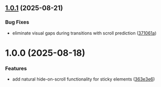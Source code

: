 ## [1.0.1](https://github.com/kadykov/natural-sticky/compare/v1.0.0...v1.0.1) (2025-08-21)

### Bug Fixes

- eliminate visual gaps during transitions with scroll prediction ([371061a](https://github.com/kadykov/natural-sticky/commit/371061a0ee455dae9449604d14df4129fcdc7605))

# 1.0.0 (2025-08-18)

### Features

- add natural hide-on-scroll functionality for sticky elements ([363e3e6](https://github.com/kadykov/natural-sticky/commit/363e3e6fa7ec593f878df33264dea7f26be544eb))
